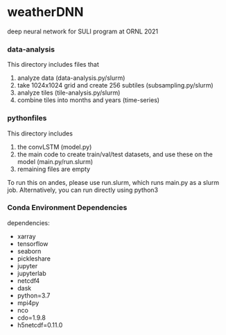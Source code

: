 # weatherDNN
deep neural network for SULI program at ORNL 2021

### data-analysis 
This directory includes files that 
1) analyze data (data-analysis.py/slurm)
2) take 1024x1024 grid and create 256 subtiles (subsampling.py/slurm)
3) analyze tiles (tile-analysis.py/slurm)
4) combine tiles into months and years (time-series)

### pythonfiles
This directory includes 
1) the convLSTM (model.py) 
2) the main code to create train/val/test datasets, and use these on the model (main.py/run.slurm)
3) remaining files are empty

To run this on andes, please use run.slurm, which runs main.py as a slurm job.
Alternatively, you can run directly using python3

### Conda Environment Dependencies
dependencies:
  - xarray
  - tensorflow
  - seaborn
  - pickleshare
  - jupyter
  - jupyterlab
  - netcdf4
  - dask
  - python=3.7
  - mpi4py
  - nco
  - cdo=1.9.8
  - h5netcdf=0.11.0

